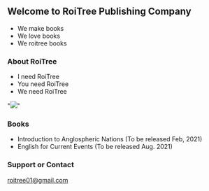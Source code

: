 ## Welcome to RoiTree Publishing Company

- We make books
- We love books
- We roitree books

### About RoiTree

- I need RoiTree
- You need RoiTree
- We need RoiTree 

"<a href='https://ifh.cc/v-MC9OX9' target='_blank'><img src='https://ifh.cc/g/MC9OX9.jpg' border='0'></a>" 

### Books 

- Introduction to Anglospheric Nations (To be released Feb, 2021)
- English for Current Events (To be released Aug. 2021)

### Support or Contact

roitree01@gmail.com
